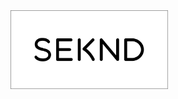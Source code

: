 <a href="https://sekndapp.com" target="">
    <img src="public/images/SekndSEOPic.png" width="50%">
</a>
